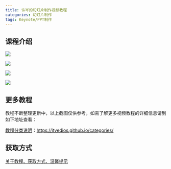 ```yaml
---
title: 许岑的幻灯片制作视频教程
categories: 幻灯片制作
tags: Keynote/PPT制作
---
```


## 课程介绍

![](http://oqn6ggw87.bkt.clouddn.com/keynote1.png)

<!--more-->

![](http://oqn6ggw87.bkt.clouddn.com/keynote2.png)

![](http://oqn6ggw87.bkt.clouddn.com/keynote3.png)

![](http://oqn6ggw87.bkt.clouddn.com/keynote4.png)



## 更多教程

教程不断整理更新中，以上截图仅供参考，如需了解更多视频教程的详细信息请到如下地址查看：

[教程分类说明](https://itvedios.github.io/categories/)：<https://itvedios.github.io/categories/>

## 获取方式

[关于教程、获取方式、温馨提示](https://itvedios.github.io/about/)